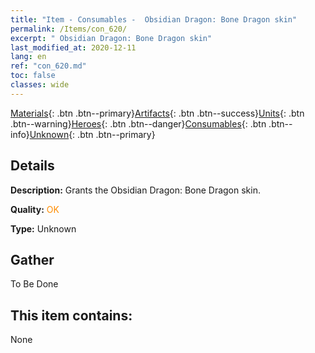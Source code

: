 ```yaml
---
title: "Item - Consumables -  Obsidian Dragon: Bone Dragon skin"
permalink: /Items/con_620/
excerpt: " Obsidian Dragon: Bone Dragon skin"
last_modified_at: 2020-12-11
lang: en
ref: "con_620.md"
toc: false
classes: wide
---
```

 [Materials](/Items/){: .btn .btn--primary}[Artifacts](/Items/Artifacts/){: .btn .btn--success}[Units](/Items/Units/){: .btn .btn--warning}[Heroes](/Items/Heroes/){: .btn .btn--danger}[Consumables](/Items/Consumables/){: .btn .btn--info}[Unknown](/Items/Unknown/){: .btn .btn--primary}

## Details
 **Description:** Grants the Obsidian Dragon: Bone Dragon skin.

 **Quality:** <span style="color: #FF8C00">OK</span>

 **Type:** Unknown

## Gather

  To Be Done

## This item contains:

  None

